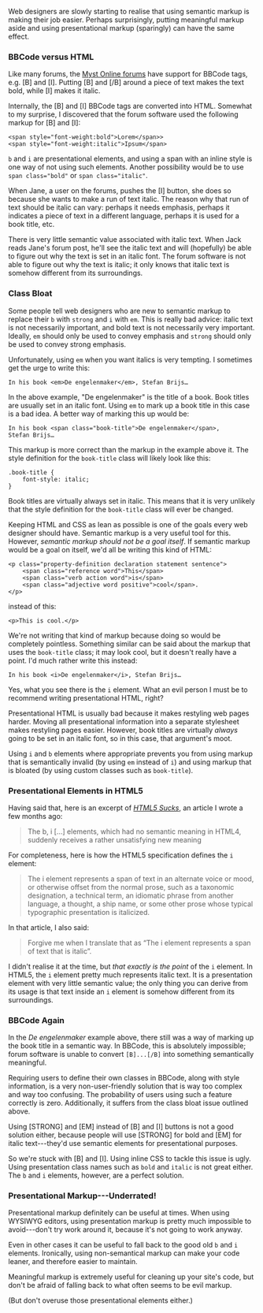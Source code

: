 Web designers are slowly starting to realise that using semantic markup is making their job easier. Perhaps surprisingly, putting meaningful markup aside and using presentational markup (sparingly) can have the same effect.

### BBCode versus HTML

Like many forums, the [Myst Online forums](http://www.mystonline.com/forums/) have support for BBCode tags, e.g. [B] and [I]. Putting [B] and [/B] around a piece of text makes the text bold, while [I] makes it italic.

Internally, the [B] and [I] BBCode tags are converted into HTML. Somewhat to my surprise, I discovered that the forum software used the following markup for [B] and [I]:

<pre><code>&lt;<span class="element">span</span> <span class="attribute">style</span>=<span class="value">"font-weight:bold"</span>>Lorem&lt;/<span class="element">span></span>>
&lt;<span class="element">span</span> <span class="attribute">style</span>=<span class="value">"font-weight:italic"</span>>Ipsum&lt;/<span class="element">span</span>></code></pre>

`b` and `i` are presentational elements, and using a span with an inline style is one way of not using such elements. Another possibility would be to use `span class="bold"` or `span class="italic"`.

When Jane, a user on the forums, pushes the [I] button, she does so because she wants to make a run of text italic. The reason why that run of text should be italic can vary: perhaps it needs emphasis, perhaps it indicates a piece of text in a different language, perhaps it is used for a book title, etc.

There is very little semantic value associated with italic text. When Jack reads Jane's forum post, he'll see the italic text and will (hopefully) be able to figure out why the text is set in an italic font. The forum software is not able to figure out why the text is italic; it only knows that italic text is somehow different from its surroundings.

### Class Bloat

Some people tell web designers who are new to semantic markup to replace their `b` with `strong` and `i` with `em`. This is really bad advice: italic text is not necessarily important, and bold text is not necessarily very important. Ideally, `em` should only be used to convey emphasis and `strong` should only be used to convey strong emphasis.

Unfortunately, using `em` when you want italics is very tempting. I sometimes get the urge to write this:

<pre><code>In his book &lt;<span class="element">em</span>>De engelenmaker&lt;/<span class="element">em</span>>, Stefan Brijs…</code></pre>

In the above example, "De engelenmaker" is the title of a book. Book titles are usually set in an italic font. Using `em` to mark up a book title in this case is a bad idea. A better way of marking this up would be:

<pre><code>In his book &lt;<span class="element">span</span> <span class="attribute">class</span>=<span class="value">"book-title"</span>>De engelenmaker&lt;/<span class="element">span</span>>,
Stefan Brijs…</code></pre>

This markup is more correct than the markup in the example above it. The style definition for the `book-title` class will likely look like this:

<pre><code>.<span class="element">book-title</span> {
    <span class="attribute">font-style</span>: <span class="value">italic</span>;
}</code></pre>

Book titles are virtually always set in italic. This means that it is very unlikely that the style definition for the `book-title` class will ever be changed.

Keeping HTML and CSS as lean as possible is one of the goals every web designer should have. Semantic markup is a very useful tool for this. However, _semantic markup should not be a goal itself_. If semantic markup would be a goal on itself, we'd all be writing this kind of HTML:

<pre><code>&lt;<span class="element">p</span> <span class="attribute">class</span>=<span class="value">"property-definition declaration statement sentence"</span>>
    &lt;<span class="element">span</span> <span class="attribute">class</span>=<span class="value">"reference word"</span>>This&lt;/<span class="element">span</span>>
    &lt;<span class="element">span</span> <span class="attribute">class</span>=<span class="value">"verb action word"</span>>is&lt;/<span class="element">span</span>>
    &lt;<span class="element">span</span> <span class="attribute">class</span>=<span class="value">"adjective word positive"</span>>cool&lt;/<span class="element">span</span>>.
&lt;/<span class="element">p</span>></code></pre>

instead of this:

<pre><code>&lt;<span class="element">p</span>>This is cool.&lt;/<span class="element">p</span>></code></pre>

We're not writing that kind of markup because doing so would be completely pointless. Something similar can be said about the markup that uses the `book-title` class; it may look cool, but it doesn't really have a point. I'd much rather write this instead:

<pre><code>In his book &lt;<span class="element">i</span>>De engelenmaker&lt;/<span class="element">i</span>>, Stefan Brijs…</code></pre>

Yes, what you see there is the `i` element. What an evil person I must be to recommend writing presentational HTML, right?

Presentational HTML is usually bad because it makes restyling web pages harder. Moving all presentational information into a separate stylesheet makes restyling pages easier. However, book titles are virtually _always_ going to be set in an italic font, so in this case, that argument's moot.

Using `i` and `b` elements where appropriate prevents you from using markup that is semantically invalid (by using `em` instead of `i`) and using markup that is bloated (by using custom classes such as `book-title`).

### Presentational Elements in HTML5

Having said that, here is an excerpt of <i>[HTML5 Sucks](/journal/2007/html5-sucks/)</i>, an article I wrote a few months ago:

> The b, i […] elements, which had no semantic meaning in HTML4, suddenly receives a rather unsatisfying new meaning

For completeness, here is how the HTML5 specification defines the `i` element: 

> The i element represents a span of text in an alternate voice or mood, or
> otherwise offset from the normal prose, such as a taxonomic designation, a
> technical term, an idiomatic phrase from another language, a thought, a ship
> name, or some other prose whose typical typographic presentation is
> italicized.

In that article, I also said:

> Forgive me when I translate that as “The i element represents a span of text
> that is italic”.

I didn't realise it at the time, but _that exactly is the point_ of the `i` element. In HTML5, the `i` element pretty much represents italic text. It is a presentation element with very little semantic value; the only thing you can derive from its usage is that text inside an `i` element is somehow different from its surroundings.

### BBCode Again

In the <i>De engelenmaker</i> example above, there still was a way of marking up the book title in a semantic way. In BBCode, this is absolutely impossible; forum software is unable to convert `[B]...[/B]` into something semantically meaningful.

Requiring users to define their own classes in BBCode, along with style information, is a very non-user-friendly solution that is way too complex and way too confusing. The probability of users using such a feature correctly is zero. Additionally, it suffers from the class bloat issue outlined above.

Using [STRONG] and [EM] instead of [B] and [I] buttons is not a good solution either, because people will use [STRONG] for bold and [EM] for italic text---they'd use semantic elements for presentational purposes.

So we're stuck with [B] and [I]. Using inline CSS to tackle this issue is ugly. Using presentation class names such as `bold` and `italic` is not great either. The `b` and `i` elements, however, are a perfect solution.

### Presentational Markup---Underrated!

Presentational markup definitely can be useful at times. When using WYSIWYG editors, using presentation markup is pretty much impossible to avoid---don't try work around it, because it's not going to work anyway.

Even in other cases it can be useful to fall back to the good old `b` and `i` elements. Ironically, using non-semantical markup can make your code leaner, and therefore easier to maintain.

Meaningful markup is extremely useful for cleaning up your site's code, but don't be afraid of falling back to what often seems to be evil markup.

(But don't overuse those presentational elements either.)
